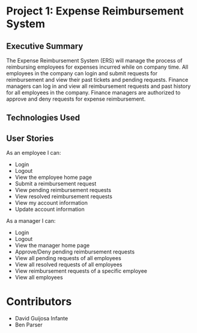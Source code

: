 # Project 1: Expense Reimbursement System

## Executive Summary

The Expense Reimbursement System (ERS) will manage the process of reimbursing employees for expenses incurred while on company time. All employees in the company can login and submit requests for reimbursement and view their past tickets and pending requests. Finance managers can log in and view all reimbursement requests and past history for all employees in the company. Finance managers are authorized to approve and deny requests for expense reimbursement.

## Technologies Used


## User Stories

As an employee I can:

-   Login
-   Logout
-   View the employee home page
-   Submit a reimbursement request
-   View pending reimbursement requests
-   View resolved reimbursement requests
-   View my account information
-   Update account information

As a manager I can:

-   Login
-   Logout
-   View the manager home page
-   Approve/Deny pending reimbursement requests
-   View all pending requests of all employees
-   View all resolved requests of all employees
-   View reimbursement requests of a specific employee
-   View all employees


# Contributors

- David Guijosa Infante 
- Ben Parser

